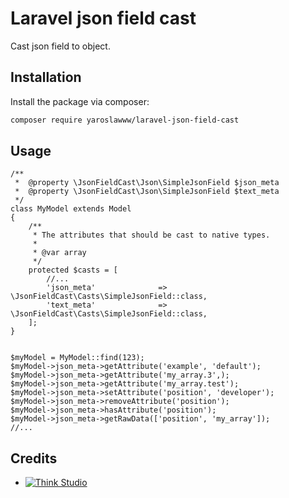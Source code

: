 # Laravel json field cast

Cast json field to object.

## Installation

Install the package via composer:

```bash
composer require yaroslawww/laravel-json-field-cast
```

## Usage

```injectablephp
/**
 *  @property \JsonFieldCast\Json\SimpleJsonField $json_meta
 *  @property \JsonFieldCast\Json\SimpleJsonField $text_meta
 */
class MyModel extends Model
{
    /**
     * The attributes that should be cast to native types.
     *
     * @var array
     */
    protected $casts = [
        //...
        'json_meta'              => \JsonFieldCast\Casts\SimpleJsonField::class,
        'text_meta'              => \JsonFieldCast\Casts\SimpleJsonField::class,
    ];
}


$myModel = MyModel::find(123);
$myModel->json_meta->getAttribute('example', 'default');
$myModel->json_meta->getAttribute('my_array.3',);
$myModel->json_meta->getAttribute('my_array.test');
$myModel->json_meta->setAttribute('position', 'developer');
$myModel->json_meta->removeAttribute('position');
$myModel->json_meta->hasAttribute('position');
$myModel->json_meta->getRawData(['position', 'my_array']);
//...
```

## Credits

- [![Think Studio](https://yaroslawww.github.io/images/sponsors/packages/logo-think-studio.png)](https://think.studio/)

